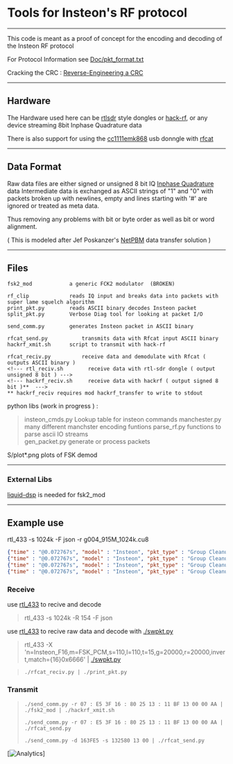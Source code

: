 # Tools for Insteon's RF protocol #

----

This code is meant as a proof of concept for the encoding and decoding of the Insteon RF protocol


For Protocol Information see [Doc/pkt_format.txt](Doc/pkt_format.txt)

Cracking the CRC :  [Reverse-Engineering a CRC](http://make-it-hack.blogspot.com/2015/08/reverse-engineering-crc.html)


----

## Hardware ##

The Hardware used here can be
[rtlsdr](http://sdr.osmocom.org/trac/wiki/rtl-sdr) style dongles or
[hack-rf](https://greatscottgadgets.com/hackrf/), or any device streaming 8bit Inphase Quadrature data

There is also support for using the
[cc1111emk868](http://www.ti.com/tool/cc1111emk868-915) usb donngle with
[rfcat](https://bitbucket.org/atlas0fd00m/rfcat)

----

## Data Format ##

Raw data files are either signed or unsigned 8 bit IQ [Inphase Quadrature](https://en.wikipedia.org/wiki/In-phase_and_quadrature_components) data 
Intermediate data is exchanged as ASCII strings of "1" and "0" with packets broken up with newlines,
empty and lines starting with '#' are ignored or treated as meta data.

Thus removing any problems with bit or byte order as well as bit or word alignment.

( This is modeled after Jef Poskanzer's [NetPBM](http://en.wikipedia.org/wiki/Netpbm_format) data transfer solution )


----

## Files ##

    fsk2_mod            a generic FCK2 modulator  (BROKEN)

    rf_clip             reads IQ input and breaks data into packets with super lame squelch algorithm
    print_pkt.py        reads ASCII binary decodes Insteon packet
    split_pkt.py        Verbose Diag tool for looking at packet I/O

    send_comm.py        generates Insteon packet in ASCII binary

    rfcat_send.py	        transmits data with Rfcat input ASCII binary
    hackrf_xmit.sh      script to transmit with hack-rf

    rfcat_reciv.py	        receive data and demodulate with Rfcat ( outputs ASCII binary )
    <!--- rtl_reciv.sh        receive data with rtl-sdr dongle ( output unsigned 8 bit ) --->
    <!--- hackrf_reciv.sh     receive data with hackrf ( output signed 8 bit )**  --->
    ** hackrf_reciv requires mod hackrf_transfer to write to stdout 

python libs (work in progress ) :  

>  insteon_cmds.py      Lookup table for insteon commands
>  manchester.py        many different manchster encoding funtions 
>  parse_rf.py          functions to parse ascii IO streams  
>  gen_packet.py        generate or process packets


S/plot\*.png         plots of FSK demod

----

### External Libs ###

[liquid-dsp](http://liquidsdr.org/) is needed for fsk2_mod 

----

## Example use ##

rtl_433 -s 1024k  -F json -r  g004_915M_1024k.cu8

```json
{"time" : "@0.072767s", "model" : "Insteon", "pkt_type" : "Group Cleanup Direct Message", "from_id" : "2B7811", "to_id" : "226B3F", "command" : "13 01 ", "extended" : 0, "hops" : "3 / 3", "formatted" : "4F : 226B3F : 2B7811 : 13 01  79", "mic" : "CRC", "payload" : "4F3F6B2211782B130179"}
{"time" : "@0.072767s", "model" : "Insteon", "pkt_type" : "Group Cleanup Direct Message", "from_id" : "2B7811", "to_id" : "226B3F", "command" : "13 01 ", "extended" : 0, "hops" : "3 / 2", "formatted" : "4B : 226B3F : 2B7811 : 13 01  BD", "mic" : "CRC", "payload" : "4B3F6B2211782B1301BD"}
{"time" : "@0.072767s", "model" : "Insteon", "pkt_type" : "Group Cleanup Direct Message", "from_id" : "2B7811", "to_id" : "226B3F", "command" : "13 01 ", "extended" : 0, "hops" : "3 / 1", "formatted" : "47 : 226B3F : 2B7811 : 13 01  F1", "mic" : "CRC", "payload" : "473F6B2211782B1301F1"}
{"time" : "@0.072767s", "model" : "Insteon", "pkt_type" : "Group Cleanup Direct Message", "from_id" : "2B7811", "to_id" : "226B3F", "command" : "13 01 ", "extended" : 0, "hops" : "3 / 0", "formatted" : "43 : 226B3F : 2B7811 : 13 01  35", "mic" : "CRC", "payload" : "433F6B2211782B130135"}
```



### Receive ###
 
use [rtl_433](https://github.com/merbanan/rtl_433) to recive and decode

>  rtl_433 -s 1024k -R 154 -F json

use [rtl_433](https://github.com/merbanan/rtl_433) to recive raw data and decode with [./swpkt.py](swpkt.py)

>  rtl_433 -X 'n=Insteon_F16,m=FSK_PCM,s=110,l=110,t=15,g=20000,r=20000,invert,match={16}0x6666' | [./swpkt.py](swpkt.py)

>
>  `./rfcat_reciv.py | ./print_pkt.py`
>

### Transmit ###

>  `./send_comm.py -r 07 : E5 3F 16 : 80 25 13 : 11 BF 13 00 00 AA | ./fsk2_mod | ./hackrf_xmit.sh`
>
>  `./send_comm.py -r 07 : E5 3F 16 : 80 25 13 : 11 BF 13 00 00 AA | ./rfcat_send.py`
>
>  `./send_comm.py -d 163FE5 -s 132580 13 00 | ./rfcat_send.py`


[![Analytics](https://ga-beacon.appspot.com/UA-65834265-1/evilpete/insteonrf)]
